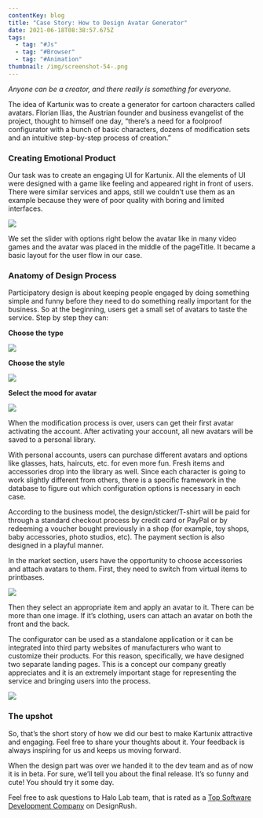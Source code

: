 ```yaml
---
contentKey: blog
title: "Case Story: How to Design Avatar Generator"
date: 2021-06-18T08:38:57.675Z
tags:
  - tag: "#Js"
  - tag: "#Browser"
  - tag: "#Animation"
thumbnail: /img/screenshot-54-.png
---
```

<!--StartFragment-->

*Anyone can be a creator, and there really is something for everyone.*

The idea of Kartunix was to create a generator for cartoon characters called avatars. Florian Ilias, the Austrian founder and business evangelist of the project, thought to himself one day, “there’s a need for a foolproof configurator with a bunch of basic characters, dozens of modification sets and an intuitive step-by-step process of creation.”

### Creating Emotional Product

Our task was to create an engaging UI for Kartunix. All the elements of UI were designed with a game like feeling and appeared right in front of users. There were similar services and apps, still we couldn’t use them as an example because they were of poor quality with boring and limited interfaces.

![](http://api.halo-lab.com/wp-content/uploads/2019/04/1_i1uTiP_P_AKa1OodqiZUJg-1024x820.jpeg)

We set the slider with options right below the avatar like in many video games and the avatar was placed in the middle of the pageTitle. It became a basic layout for the user flow in our case.

### Anatomy of Design Process

Participatory design is about keeping people engaged by doing something simple and funny before they need to do something really important for the business. So at the beginning, users get a small set of avatars to taste the service. Step by step they can:

**Choose the type**

![](http://api.halo-lab.com/wp-content/uploads/2019/04/1_IHuBKd4Ti0YVseKlqIOtFQ-1-1024x764.png)

**Choose the style**

![](http://api.halo-lab.com/wp-content/uploads/2019/04/1_ddWxuJhTZO4C-y9-v_t1Dg-1024x764.png)

**Select the mood for avatar**

![](http://api.halo-lab.com/wp-content/uploads/2019/04/1_x-OrBpO0Y4CTzvKKJ00dlQ-1024x764.png)

When the modification process is over, users can get their first avatar activating the account. After activating your account, all new avatars will be saved to a personal library.

With personal accounts, users can purchase different avatars and options like glasses, hats, haircuts, etc. for even more fun. Fresh items and accessories drop into the library as well. Since each character is going to work slightly different from others, there is a specific framework in the database to figure out which configuration options is necessary in each case.

According to the business model, the design/sticker/T­-shirt will be paid for through a standard check­out process by credit card or PayPal or by redeeming a voucher bought previously in a shop (for example, toy shops, baby accessories, photo studios, etс). The payment section is also designed in a playful manner.

In the market section, users have the opportunity to choose accessories and attach avatars to them. First, they need to switch from virtual items to printbases.

![](http://api.halo-lab.com/wp-content/uploads/2019/04/1__B6LvAZ1PhCszDWPw9TeLg-1024x685.jpeg)

Then they select an appropriate item and apply an avatar to it. There can be more than one image. If it’s clothing, users can attach an avatar on both the front and the back.

The configurator can be used as a stand­alone application or it can be integrated into third party websites of manufacturers who want to customize their products. For this reason, specifically, we have designed two separate landing pages. This is a concept our company greatly appreciates and it is an extremely important stage for representing the service and bringing users into the process.

![](http://api.halo-lab.com/wp-content/uploads/2019/04/1_U9rGj5JjZP1gzKiQL1_p6g-670x1024.jpeg)

### The upshot

So, that’s the short story of how we did our best to make Kartunix attractive and engaging. Feel free to share your thoughts about it. Your feedback is always inspiring for us and keeps us moving forward.

When the design part was over we handed it to the dev team and as of now it is in beta. For sure, we’ll tell you about the final release. It’s so funny and cute! You should try it some day.

Feel free to ask questions to Halo Lab team, that is rated as a [Top Software Development Company](https://www.softwaredevelopmentcompany.co/software-development-companies/) on DesignRush.

<!--EndFragment-->